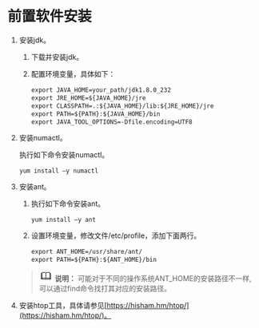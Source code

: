 # 前置软件安装<a name="ZH-CN_TOPIC_0263913281"></a>

1.  安装jdk。
    1.  下载并安装jdk。
    2.  配置环境变量，具体如下：

        ```
        export JAVA_HOME=your_path/jdk1.8.0_232 
        export JRE_HOME=${JAVA_HOME}/jre 
        export CLASSPATH=.:${JAVA_HOME}/lib:${JRE_HOME}/jre 
        export PATH=${PATH}:${JAVA_HOME}/bin 
        export JAVA_TOOL_OPTIONS=-Dfile.encoding=UTF8
        ```

2.  安装numactl。

    执行如下命令安装numactl。

    ```
    yum install –y numactl
    ```

3.  安装ant。

    1.  执行如下命令安装ant。

        ```
        yum install –y ant
        ```

    2.  设置环境变量，修改文件/etc/profile，添加下面两行。

        ```
        export ANT_HOME=/usr/share/ant/ 
        export PATH=${PATH}:${ANT_HOME}/bin
        ```

    >![](public_sys-resources/icon-note.gif) **说明：** 
    >可能对于不同的操作系统ANT\_HOME的安装路径不一样, 可以通过find命令找打其对应的安装路径。

4.  安装htop工具，具体请参见[https://hisham.hm/htop/](https://hisham.hm/htop/)。

